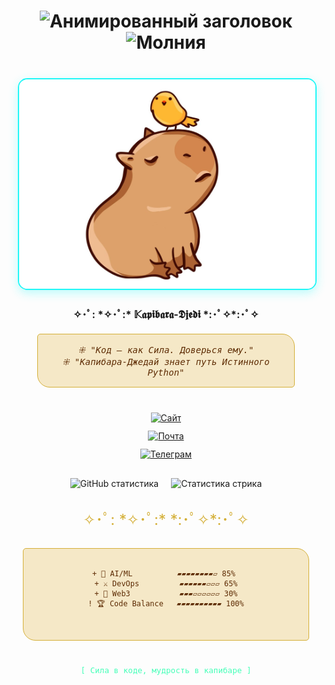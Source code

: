 <div align="center" style="max-width:100%; padding:0 15px; text-align:center;">

  <h1 align="center">
    <img src="https://readme-typing-svg.demolab.com?font=Space+Mono&weight=800&size=30&duration=4000&pause=1000&color=22F7F7&background=45FFB800&width=600&lines=%F0%9F%94%A5+Fedorov.sFF+%F0%9F%92%BB;%F0%9F%93%9A+Smart+Developer+%F0%9F%94%94;%E2%9C%A8+Linux+%26+MacOS+Enthusiast+%E2%9C%A8" alt="Анимированный заголовок">
    <img src="https://readme-typing-svg.demolab.com?font=Fira+Code&size=20&pause=1000&color=45FFB8&width=100%25&lines=▄▀▄▀▄▀▄▀▄▀▄▀▄▀▄▀▄▀▄▀▄▀▄▀▄▀▄▀▄▀▄▀▄▀▄▀▄▀▄▀▄▀▄▀▄▀▄▀▄▀▄▀▄▀▄▀▄▀▄▀▄▀▄▀▄▀▄▀▄▀▄▀" alt="Молния">
  </h1>

  <!-- Капибара-Джедай -->
  <div style="margin:40px 0; width:100%; text-align:center;">
    <img src="https://raw.githubusercontent.com/Nemets87/Nemets87/main/photo_2025-02-12_08-53-12.jpg" 
         alt="Капибара-Джедай" 
         style="max-width:100%; width:auto; height:auto; max-height:400px; border-radius:15px; border:2px solid #22f7f7; object-fit:contain; box-shadow:0 5px 15px rgba(34,247,247,0.3);">
    <h3>✧･ﾟ: *✧･ﾟ:* 𝕂𝖆𝖕𝖎𝖇𝖆𝖗𝖆-𝕯𝖏𝖊𝖉𝖎 *:･ﾟ✧*:･ﾟ✧</h3>
    <div style="background:#f5e8c7; padding:15px; max-width:80%; margin:20px auto; border-radius:5px 20px; border:1px solid #d4af37; font-family:monospace; color:#5e2c04; font-style:italic;">
      ⁜ "Код — как Сила. Доверься ему."<br>
      ⁜ "Капибара-Джедай знает путь Истинного Python"
    </div>
  </div>

  <!-- Бейджи -->
  <div style="display:flex; flex-direction:column; gap:12px; justify-content:center; margin:25px 0;">
    <a href="https://www.bonustime.ru/" target="_blank" rel="noopener noreferrer">
      <img src="https://img.shields.io/badge/📜_Свиток_Знаний-FFD700?style=for-the-badge&logo=book&logoColor=000&labelColor=5e2c04" alt="Сайт">
    </a>
    <a href="mailto:bonustime161@yandex.ru" target="_blank" rel="noopener noreferrer">
      <img src="https://img.shields.io/badge/🕊️_Голубиная_Почта-FF0000?style=for-the-badge&logo=mail.ru&logoColor=white&labelColor=5e2c04" alt="Почта">
    </a>
    <a href="https://t.me/FedorovSFF" target="_blank" rel="noopener noreferrer">
      <img src="https://img.shields.io/badge/🔮_Магический_Кристалл-26A5E4?style=for-the-badge&logo=telegram&logoColor=white&labelColor=5e2c04" alt="Телеграм">
    </a>
  </div>

  <!-- Статистика -->
  <div style="display:flex; flex-wrap:wrap; gap:20px; justify-content:center; width:100%; margin:30px 0;">
    <img src="https://github-readme-stats.vercel.app/api?username=Nemets87&show_icons=true&theme=dark&bg_color=1a120b&title_color=d4af37&icon_color=22f7f7&text_color=ffffff&border_color=d4af37&border_radius=10" 
         alt="GitHub статистика" style="max-width:90%; height:auto;">
    <img src="https://streak-stats.demolab.com/?user=Nemets87&theme=dark&background=1a120b&ring=d4af37&fire=22f7f7&currStreakLabel=d4af37&border=d4af37&border_radius=10" 
         alt="Статистика стрика" style="max-width:90%; height:auto;">
  </div>

  <!-- Разделитель -->
  <div style="width:80%; margin:30px auto; text-align:center; font-size:24px; color:#d4af37;">
    ✧･ﾟ: *✧･ﾟ:* *:･ﾟ✧*:･ﾟ✧
  </div>

  <!-- Навыки -->
  <div style="background:#f5e8c7; border:1px solid #d4af37; border-radius:5px 20px; padding:15px; max-width:90%; margin:0 auto;">
    <pre style="background:transparent; border:none; font-family:monospace; color:#5e2c04; margin:0; padding:0; white-space:pre-wrap; text-align:center;">
<code>
+ 🏰 AI/ML          ▰▰▰▰▰▰▰▰▱ 85% 
+ ⚔️ DevOps         ▰▰▰▰▰▰▱▱▱ 65%
+ 🧙 Web3           ▰▰▰▱▱▱▱▱▱ 30%
! 🏆 Code Balance   ▰▰▰▰▰▰▰▰▰▰ 100%
</code>
    </pre>
  </div>

  <!-- Подпись -->
  <div style="margin-top:40px; font-family:monospace; color:#45ffb8; font-size:0.9em;">
    [ Сила в коде, мудрость в капибаре ]
  </div>

</div>
